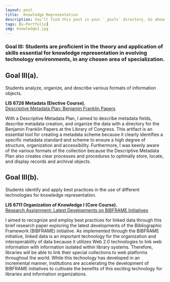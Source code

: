 ```yaml
---
layout: post
title:  Knowledge Representation
description: You’ll find this post in your `_posts` directory. Go ahead and edit it and re-build the site to see your changes. # Add post description (optional)
tags: [e-Portfolio]
img: knowledge1.jpg
---
```

### Goal III: Students are proficient in the theory and application of skills essential for knowledge representation in evolving technology environments, in any chosen area of specialization.

## Goal III(a). 
Students analyze, organize, and describe various formats of information objects.

<p><b>LIS 6726 Metadata (Elective Course).</b><br/><a href="<a href="https://eoroyal26.github.io/assets/pdf/BIBFRAME_Initiatives_ROYAL_v4.pdf">Descriptive Metadata Plan: Benjamin Franklin Papers</a></p>

With a Descriptive Metadata Plan, I aimed to describe metadata fields, describe metadata creation, and organize the data with a directory for the Benjamin Franklin Papers at the Library of Congress. This artifact is an essential tool for creating a metadata scheme because it clearly identifies a specific metadata standard and scheme to ensure a high degree of structure, organization and accessibility. Furthermore, I was keenly aware of the various formats of the collection because the Descriptive Metadata Plan also creates clear processes and procedures to optimally store, locate, and display records and archival objects.


## Goal III(b). 
Students identify and apply best practices in the use of different technologies for knowledge representation.

<p><b>LIS 6711 Organization of Knowledge I (Core Course).</b><br/><a href="https://eoroyal26.github.io/assets/pdf/BIBFRAME_Initiatives_ROYAL_v4.pdf">Research Assignment: Latest Developments on BIBFRAME Initiatives</a></p>

I aimed to recognize and employ best practices for linked data through this brief research paper exploring the latest developments of the Bibliographic Framework (BIBFRAME) initiative. As implemented through the BIBFRAME initiative, linked data is an important technology for the organization and interoperability of data because it utilizes Web 2.0 technologies to link web information with information isolated within library systems. Therefore, libraries will be able to link their special collections to web platforms throughout the world. While this technology has developed in an incremental manner, institutions are accelerating the development of BIBFRAME initiatives to cultivate the benefits of this exciting technology for libraries and information organizations. 


<!--Check out the [Jekyll docs][jekyll-docs] for more info on how to get the most out of Jekyll. File all bugs/feature requests at [Jekyll’s GitHub repo][jekyll-gh]. If you have questions, you can ask them on [Jekyll Talk][jekyll-talk].-->

[jekyll-docs]: https://jekyllrb.com/docs/home
[jekyll-gh]:   https://github.com/jekyll/jekyll
[jekyll-talk]: https://talk.jekyllrb.com/

